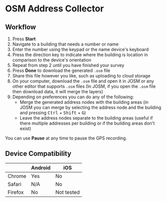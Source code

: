 # OSM Address Collector

## Workflow

1. Press **Start**
1. Navigate to a building that needs a number or name
1. Enter the number using the keypad or the name device's keyboard
1. Press the direction key to indicate where the building is location in comparison to the device's orientation
1. Repeat from step 2 until you have finished your survey
1. Press **Done** to download the generated `.osm` file
1. Share this file however you like, such as uploading to cloud storage
1. On your computer, download the `.osm` file and open it in JOSM or any other editor that supports `.osm` files
   (In JOSM, if you open the `.osm` file then download data, it will merge the layers)
1. Depending on preferences you can do any of the following:
   - Merge the generated address nodes with the building areas
     (in JOSM you can merge by selecting the address node and the building and pressing <kbd>Ctrl</kbd> + <kbd>Shift</kbd> + <kbd>G</kbd>)
   - Leave the address nodes separate to the building areas
     (useful if there multiple addresses per building or if the building areas don't exist)

You can use **Pause** at any time to pause the GPS recording.

## Device Compatibility

|         | Android | iOS        |
| ------- | ------- | ---------- |
| Chrome  | Yes     | No         |
| Safari  | N/A     | No         |
| Firefox | No      | Not tested |
